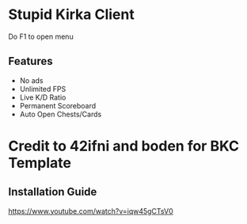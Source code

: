 # Stupid Kirka Client

Do F1 to open menu

## Features
- No ads
- Unlimited FPS
- Live K/D Ratio
- Permanent Scoreboard
- Auto Open Chests/Cards

# Credit to 42ifni and boden for BKC Template

## Installation Guide

https://www.youtube.com/watch?v=iqw45gCTsV0
